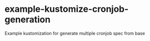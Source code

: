 # example-kustomize-cronjob-generation
Example kustomization for generate multiple cronjob spec from base
